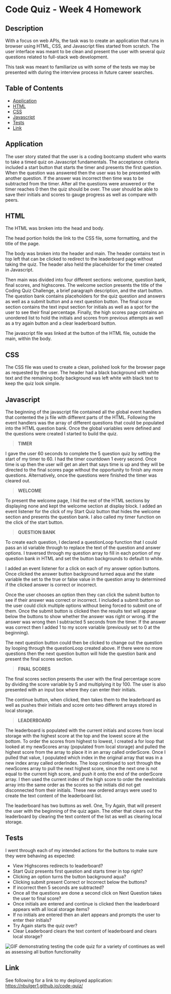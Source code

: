 # Code Quiz - Week 4 Homework

## Description

With a focus on web APIs, the task was to create an application that runs in browser using HTML, CSS, and Javascript files started from scratch. The user interface was meant to be clean and present the user with several quiz questions related to full-stack web development. 

This task was meant to familiarize us with some of the tests we may be presented with during the interview process in future career searches. 

## Table of Contents
- [Application](#Application)
- [HTML](#html)
- [CSS](#css)
- [Javascript](#javascript)
- [Tests](#tests)
- [Link](#link)

## Application 

The user story stated that the user is a coding bootcamp student who wants to take a timed quiz on Javascript fundamentals. The acceptance criteria included a start button that starts the timer and presents the first question. When the question was answered then the user was to be presented with another question. If the answer was incorrect then time was to be subtracted from the timer. After all the questions were answered or the timer reaches 0 then the quiz should be over. The user should be able to save their initials and scores to gauge progress as well as compare with peers. 

## HTML

The HTML was broken into the head and body. 

The head portion holds the link to the CSS file, some formatting, and the title of the page.

The body was broken into the header and main. The header contains text in top left that can be clicked to redirect to the leaderboard page without taking the quiz. The header also held the placeholder for the timer created in Javascript. 

Then main was divided into four different sections: welcome, question bank, final scores, and highscores. The welcome section presents the title of the Coding Quiz Challenge, a brief paragraph description, and the start button. The question bank contains placeholders for the quiz question and answers as well as a submit button and a next question button. The final score section contains the text input section for initials as well as a spot for the user to see their final percentage. Finally, the high scores page contains an unordered list to hold the initials and scores from previous attempts as well as a try again button and a clear leaderboard button. 

The javascript file was linked at the button of the HTML file, outside the main, within the body. 

## CSS

The CSS file was used to create a clean, polished look for the browser page as requested by the user. The header had a black background with white text and the remaining body background was left white with black text to keep the quiz look simple. 

## Javascript

The beginning of the javascript file contained all the global event handlers that contented the js file with different parts of the HTML. Following the event handlers was the array of different questions that could be populated into the HTML question bank. Once the global variables were defined and the questions were created I started to build the quiz. 

> **TIMER**

I gave the user 60 seconds to complete the 5 question quiz by setting the start of my timer to 60. I had the timer countdown 1 every second. Once time is up then the user will get an alert that says time is up and they will be directed to the final scores page without the opportunity to finish any more questions. Alternatively, once the questions were finished the timer was cleared out. 

> **WELCOME**

To present the welcome page, I hid the rest of the HTML sections by displaying none and kept the welcome section at display block. I added an event listener for the click of my Start Quiz button that hides the welcome section and presents the question bank. I also called my timer function on the click of the start button. 

> **QUESTION BANK**

To create each question, I declared a questionLoop function that I could pass an id variable through to replace the text of the question and answer options. I traversed through my question array to fill in each portion of my question bank in HTML and set the button backgrounds to default to white.

I added an event listener for a click on each of my answer option buttons. Once clicked the answer button background turned aqua and the state variable the set to the true or false value in the question array to determined if the clicked answer is correct or incorrect. 

Once the user chooses an option then they can click the submit button to see if their answer was correct or incorrect. I included a submit button so the user could click multiple options without being forced to submit one of them. Once the submit button is clicked then the results text will appear below the buttons to show whether the answer was right or wrong. If the answer was wrong then I subtracted 5 seconds from the timer. If the answer was correct then I added 1 to my score variable (previously set to 0 at the beginning).

The next question button could then be clicked to change out the question by looping through the questionLoop created above. If there were no more questions then the next question button will hide the question bank and present the final scores section. 

> **FINAL SCORES**

The final scores section presents the user with the final percentage score by dividing the score variable by 5 and multiplying it by 100. The user is also presented with an input box where they can enter their initials. 

The continue button, when clicked, then takes them to the leaderboard as well as pushes their initials and score onto two different arrays stored in local storage. 

> **LEADERBOARD**

The leaderboard is populated with the current initials and scores from local storage with the highest score at the top and the lowest score at the bottom. To order the scores from highest to lowest, I created a for loop that looked at my newScores array (populated from local storage) and pulled the highest score from the array to place it in an array called orderScore. Once I pulled that value, I populated which index in the original array that was in a new index array called orderIndex. The loop continued to sort through the newScores array to pull the next highest score, since the next one is not equal to the current high score, and push it onto the end of the orderScore array. I then used the current index of the high score to order the newInitials array into the same order as the scores so the initials did not get disconnected from their initials. These new ordered arrays were used to create the text content of the leaderboard list.   

The leaderboard has two buttons as well. One, Try Again, that will present the user with the beginning of the quiz again. The other that clears out the leaderboard by clearing the text content of the list as well as clearing local storage. 

## Tests
I went through each of my intended actions for the buttons to make sure they were behaving as expected:
- View Highscores redirects to leaderboard?
- Start Quiz presents first question and starts timer in top right?
- Clicking an option turns the button background aqua?
- Clicking submit present Correct or Incorrect below the buttons?
- If incorrect then 5 seconds are subtracted?
- Once all the questions are done a second click on Next Question takes the user to final score?
- Once initials are entered and continue is clicked then the leaderboard appears with all local storage items?
- If no initials are entered then an alert appears and prompts the user to enter their initials?
- Try Again starts the quiz over?
- Clear Leaderboard clears the text content of leaderboard and clears local storage?

![GIF demonstrating testing the code quiz for a variety of continues as well as assessing all button functionality](https://github.com/nbulger1/code-quiz/blob/main/assets/images/code_quiz_test_2.gif)

## Link

See following for a link to my deployed application: https://nbulger1.github.io/code-quiz/